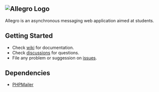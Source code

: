 ![Allegro Logo](https://user-images.githubusercontent.com/37447279/116271894-1800dd00-a789-11eb-8dad-971afed890cf.png)
---

Allegro is an asynchronous messaging web application aimed at students.

## Getting Started

* Check [wiki](https://github.com/ogoregen/allegro/wiki) for documentation.
* Check [discussions](https://github.com/ogoregen/allegro/discussions) for questions.
* File any problem or suggession on [issues](https://github.com/ogoregen/allegro/issues).

## Dependencies

* [PHPMailer](https://github.com/PHPMailer/PHPMailer)
